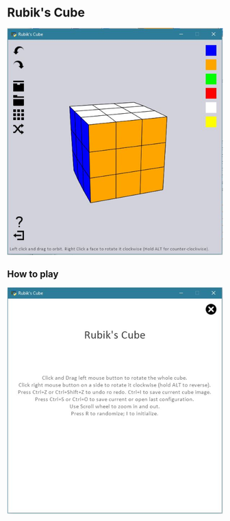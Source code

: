 # Rubik's Cube
![screenshot](screenshots/screenshot08.JPG)

## How to play
![screenshot](screenshots/screenshot07b.JPG)